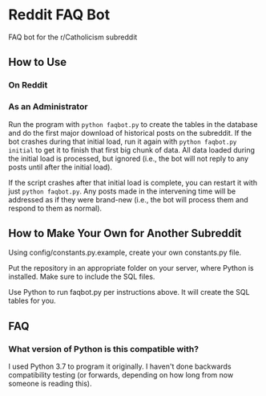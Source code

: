 # Reddit FAQ Bot
FAQ bot for the r/Catholicism subreddit

## How to Use
### On Reddit

### As an Administrator
Run the program with `python faqbot.py` to create the tables in the database and do the first major download of historical posts on the subreddit. If the bot crashes during that initial load, run it again with `python faqbot.py initial` to get it to finish that first big chunk of data. All data loaded during the initial load is processed, but ignored (i.e., the bot will not reply to any posts until after the initial load).

If the script crashes after that initial load is complete, you can restart it with just `python faqbot.py`. Any posts made in the intervening time will be addressed as if they were brand-new (i.e., the bot will process them and respond to them as normal).

## How to Make Your Own for Another Subreddit
Using config/constants.py.example, create your own constants.py file.

Put the repository in an appropriate folder on your server, where Python is installed. Make sure to include the SQL files.

Use Python to run faqbot.py per instructions above. It will create the SQL tables for you.

## FAQ
### What version of Python is this compatible with?
I used Python 3.7 to program it originally. I haven't done backwards compatibility testing (or forwards, depending on how long from now someone is reading this).

